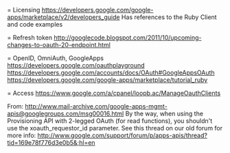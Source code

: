 = Licensing
https://developers.google.com/google-apps/marketplace/v2/developers_guide
Has references to the Ruby Client and code examples

= Refresh token
http://googlecode.blogspot.com/2011/10/upcoming-changes-to-oauth-20-endpoint.html

= OpenID, OmniAuth, GoogleApps
https://developers.google.com/oauthplayground
https://developers.google.com/accounts/docs/OAuth#GoogleAppsOAuth
https://developers.google.com/google-apps/marketplace/tutorial_ruby

= Access
https://www.google.com/a/cpanel/loopb.ac/ManageOauthClients

From: http://www.mail-archive.com/google-apps-mgmt-apis@googlegroups.com/msg00016.html
By the way, when using the Provisioning API with 2-legged OAuth (for read
functions), you shouldn't use the xoauth_requestor_id  parameter.
See this thread on our old forum for more info:
http://www.google.com/support/forum/p/apps-apis/thread?tid=169e78f776d3e0b5&;hl=en